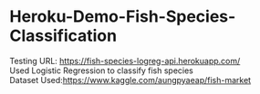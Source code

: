 # Heroku-Demo-Fish-Species-Classification
Testing URL: https://fish-species-logreg-api.herokuapp.com/
</br>
Used Logistic Regression to classify fish species
</br>
Dataset Used:https://www.kaggle.com/aungpyaeap/fish-market
